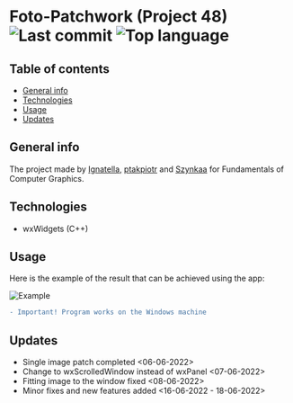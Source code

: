 # Foto-Patchwork (Project 48) ![Last commit](https://img.shields.io/github/last-commit/Ignatella/OhMyGFK) ![Top language](https://img.shields.io/github/languages/top/Ignatella/OhMyGFK)

## Table of contents

- [General info](#general-info)
- [Technologies](#technologies)
- [Usage](#usage)
- [Updates](#updates)

## General info

The project made by [Ignatella](https://github.com/Ignatella), [ptakpiotr](https://github.com/ptakpiotr) and [Szynkaa](https://github.com/Szynkaa) for Fundamentals of Computer Graphics.

## Technologies

- wxWidgets (C++)

## Usage

Here is the example of the result that can be achieved using the app:

![Example](https://raw.githubusercontent.com/Ignatella/OhMyGFK/develop/example.png)

```diff
- Important! Program works on the Windows machine
```

## Updates

- Single image patch completed <06-06-2022>
- Change to wxScrolledWindow instead of wxPanel <07-06-2022>
- Fitting image to the window fixed <08-06-2022>
- Minor fixes and new features added <16-06-2022 - 18-06-2022>
